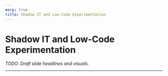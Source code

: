 ```yaml
---
marp: true
title: Shadow IT and Low-Code Experimentation
---
```


# Shadow IT and Low-Code Experimentation
*TODO: Draft slide headlines and visuals.*

---
<!-- TODO: Discuss empowering teams with no-code while avoiding chaos and accidental over-permissioning. -->
